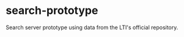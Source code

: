 search-prototype
================

Search server prototype using data from the LTI's official repository.
